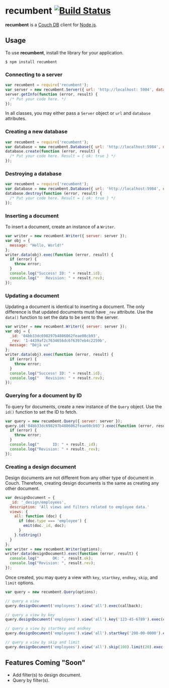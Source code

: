 # recumbent [![Build Status](https://travis-ci.org/jarrettmeyer/recumbent.svg?branch=master)](https://travis-ci.org/jarrettmeyer/recumbent)

**recumbent** is a [Couch DB](http://couchdb.apache.org/) client for [Node.js](http://nodejs.org/).

## Usage

To use **recumbent**, install the library for your application.

```
$ npm install recumbent
```

### Connecting to a server

``` javascript
var recumbent = require('recumbent');
var server = new recumbent.Server({ url: 'http://localhost: 5984', database: 'my_stuff' });
server.getInfo(function (error, result) {
  /* Put your code here. */
});
```

In all classes, you may either pass a `Server` object or `url` and `database` attributes.

### Creating a new database

``` javascript
var recumbent = require('recumbent');
var database = new recumbent.Database({ url: 'http://localhost:5984', database: 'my_stuff' });
database.create(function (error, result) {
  /* Put your code here. Result = { ok: true } */
});
```

### Destroying a database

``` javascript
var recumbent = require('recumbent');
var database = new recumbent.Database({ url: 'http://localhost:5984', database: 'my_stuff' });
database.destroy(function (error, result) {
  /* Put your code here. Result = { ok: true } */
});
```

### Inserting a document

To insert a document, create an instance of a `Writer`.

``` javascript
var writer = new recumbent.Writer({ server: server });
var obj = {
  message: "Hello, World!"
};
writer.data(obj).exec(function (error, result) {
  if (error) {
    throw error;
  }
  console.log("Success! ID: " + result.id);
  console.log("   Revision: " + result.rev);
});
```

### Updating a document

Updating a document is identical to inserting a document. The only difference is that
updated documents must have `_rev` attribute. Use the `data()` function to set the
data to be sent to the server.

``` javascript
var writer = new recumbent.Writer({ server: server });
var obj = {
  _id: '04bb33dc698297b4806062feae00cb93',
  _rev: '1-4439af2c7634656dc6f6397eb4c2259b',
  message: "Déjà vu"
};
writer.data(obj).exec(function (error, result) {
  if (error) {
    throw error;
  }
  console.log("Success! ID: " + result.id);
  console.log("   Revision: " + result.rev);
});
```

### Querying for a document by ID

To query for documents, create a new instance of the `Query` object. Use the `id()`
function to set the ID to fetch.

``` javascript
var query = new recumbent.Query({ server: server });
query.id('04bb33dc698297b4806062feae00cb93').exec(function (error, result) {
  if (error) {
    throw error;
  }
  console.log("      ID: " + result._id);
  console.log("Revision: " + result._rev);
});
```

### Creating a design document

Design documents are not different from any other type of document in Couch. Therefore,
creating design documents is the same as creating any other document.

``` javascript
var designDocument = {
  _id: '_design/employees',
  description: 'All views and filters related to employee data.'
  views: {
    all: function (doc) {
      if (doc.type === 'employee') {
        emit(doc._id, doc);
      }
    }.toString()
  }
};
var writer = new recumbent.Writer(options);
writer.data(designDocument).exec(function (error, result) {
  console.log("      OK: ", result.ok);
  console.log("Revision: ", result.rev);
});
```

Once created, you may query a view with `key`, `startkey`, `endkey`, `skip`, and
`limit` options.

``` javascript
var query = new recumbent.Query(options);

// query a view
query.designDocument('employees').view('all').exec(callback);

// query a view by key
query.designDocument('employees').view('all').key('123-45-6789').exec(callback);

// query a view by startkey and endkey
query.designDocument('employees').view('all').startkey('200-00-0000').endkey('299-99-9999').exec(callback);

// query a view by skip and limit
query.designDocument('employees').view('all').skip(100).limit(20).exec(callback);
```

## Features Coming "Soon"

+ Add filter(s) to design document.
+ Query by filter(s).
